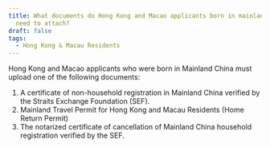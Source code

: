 ```yaml
---
title: What documents do Hong Kong and Macao applicants born in mainland China
  need to attach?
draft: false
tags:
  - Hong Kong & Macau Residents
---
```

Hong Kong and Macao applicants who were born in Mainland China must upload one of the following documents:

1. A certificate of non-household registration in Mainland China verified by the Straits Exchange Foundation (SEF).
2. Mainland Travel Permit for Hong Kong and Macau Residents (Home Return Permit)
3. The notarized certificate of cancellation of Mainland China household registration verified by the SEF.